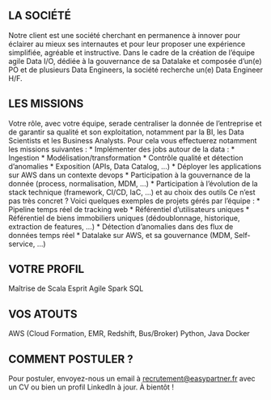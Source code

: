 ## LA SOCIÉTÉ ##
Notre client est une société cherchant en permanence à innover pour éclairer au mieux ses internautes et pour leur proposer une expérience simplifiée, agréable et instructive.
Dans le cadre de la création de l’équipe agile Data I/O, dédiée à la gouvernance de sa Datalake et composée d’un(e) PO et de plusieurs Data Engineers, la société recherche un(e) Data Engineer H/F.

## LES MISSIONS ##

Votre rôle, avec votre équipe, serade centraliser la donnée de l’entreprise et de garantir sa qualité et son exploitation, notamment par la BI, les Data Scientists et les Business Analysts.
Pour cela vous effectuerez notamment les missions suivantes : * Implémenter des jobs autour de la data : * Ingestion * Modélisation/transformation * Contrôle qualité et détection d’anomalies * Exposition (APIs, Data Catalog, …) * Déployer les applications sur AWS dans un contexte devops * Participation à la gouvernance de la donnée (process, normalisation, MDM, …) * Participation à l’évolution de la stack technique (framework, CI/CD, IaC, …) et au choix des outils
Ce n’est pas très concret ? Voici quelques exemples de projets gérés par l’équipe : * Pipeline temps réel de tracking web * Référentiel d’utilisateurs uniques * Référentiel de biens immobiliers uniques (dédoublonnage, historique, extraction de features, …) * Détection d’anomalies dans des flux de données temps réel * Datalake sur AWS, et sa gouvernance (MDM, Self-service, …)

## VOTRE PROFIL ##

Maîtrise de Scala
Esprit Agile
Spark
SQL 

## VOS ATOUTS ##

AWS (Cloud Formation, EMR, Redshift, Bus/Broker)
Python, Java
Docker

## COMMENT POSTULER  ? ##
 
Pour postuler, envoyez-nous un email à recrutement@easypartner.fr avec un CV ou bien un profil LinkedIn à jour. À bientôt !

